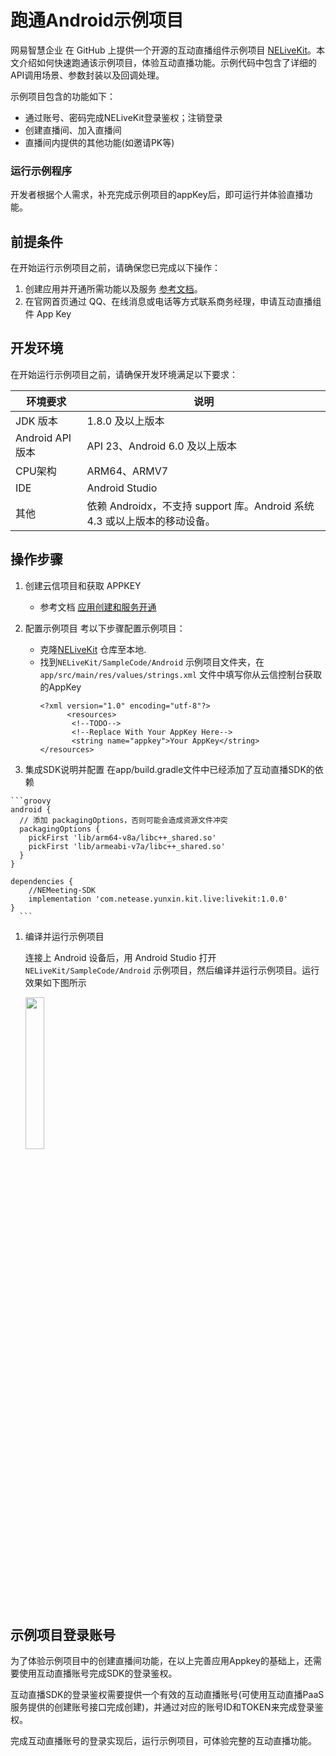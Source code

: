 # 跑通Android示例项目

网易智慧企业 在 GitHub 上提供一个开源的互动直播组件示例项目 [NELiveKit]()。本文介绍如何快速跑通该示例项目，体验互动直播功能。示例代码中包含了详细的API调用场景、参数封装以及回调处理。

示例项目包含的功能如下：

- 通过账号、密码完成NELiveKit登录鉴权；注销登录
- 创建直播间、加入直播间
- 直播间内提供的其他功能(如邀请PK等)

### 运行示例程序

开发者根据个人需求，补充完成示例项目的appKey后，即可运行并体验直播功能。

##  前提条件

在开始运行示例项目之前，请确保您已完成以下操作：
1. 创建应用并开通所需功能以及服务 [参考文档](../应用创建和服务开通.md)。
2. 在官网首页通过 QQ、在线消息或电话等方式联系商务经理，申请互动直播组件 App Key

## 开发环境

在开始运行示例项目之前，请确保开发环境满足以下要求：

| 环境要求         | 说明                                                         |
| ---------------- | ------------------------------------------------------------ |
| JDK 版本         | 1.8.0 及以上版本                                             |
| Android API 版本 | API 23、Android 6.0 及以上版本                               |
| CPU架构          | ARM64、ARMV7                                                 |
| IDE              | Android Studio                                               |
| 其他             | 依赖 Androidx，不支持 support 库。Android 系统 4.3 或以上版本的移动设备。 |

## 操作步骤
  1. 创建云信项目和获取 APPKEY
       - 参考文档 [应用创建和服务开通](../../../云信控制平台/应用创建和服务开通.md)

  2. 配置示例项目
       考以下步骤配置示例项目：
        - 克隆[NELiveKit]() 仓库至本地.
        - 找到`NELiveKit/SampleCode/Android` 示例项目文件夹，在 `app/src/main/res/values/strings.xml` 文件中填写你从云信控制台获取的AppKey
          ```
          <?xml version="1.0" encoding="utf-8"?>
                <resources>
                 <!--TODO-->
                 <!--Replace With Your AppKey Here-->
                 <string name="appkey">Your AppKey</string>
          </resources>
          ```

  3. 集成SDK说明并配置
	在app/build.gradle文件中已经添加了互动直播SDK的依赖
	  
    ```groovy
    android {
      // 添加 packagingOptions，否则可能会造成资源文件冲突
      packagingOptions {
        pickFirst 'lib/arm64-v8a/libc++_shared.so'
        pickFirst 'lib/armeabi-v7a/libc++_shared.so'
      }
    }

    dependencies {
	    //NEMeeting-SDK
	    implementation 'com.netease.yunxin.kit.live:livekit:1.0.0'
    }
	  ```

  1. 编译并运行示例项目

       连接上 Android 设备后，用 Android Studio 打开 `NELiveKit/SampleCode/Android`  示例项目，然后编译并运行示例项目。运行效果如下图所示

      <image width="25%" src="../images/demo_meeting_main_page.png">

## 示例项目登录账号

为了体验示例项目中的创建直播间功能，在以上完善应用Appkey的基础上，还需要使用互动直播账号完成SDK的登录鉴权。

互动直播SDK的登录鉴权需要提供一个有效的互动直播账号(可使用互动直播PaaS服务提供的创建账号接口完成创建)，并通过对应的账号ID和TOKEN来完成登录鉴权。

完成互动直播账号的登录实现后，运行示例项目，可体验完整的互动直播功能。

